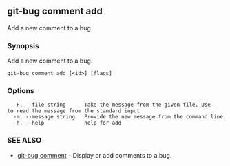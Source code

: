 ## git-bug comment add

Add a new comment to a bug.

### Synopsis

Add a new comment to a bug.

```
git-bug comment add [<id>] [flags]
```

### Options

```
  -F, --file string      Take the message from the given file. Use - to read the message from the standard input
  -m, --message string   Provide the new message from the command line
  -h, --help             help for add
```

### SEE ALSO

* [git-bug comment](git-bug_comment.md)	 - Display or add comments to a bug.

